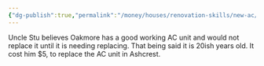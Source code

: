 ```yaml
---
{"dg-publish":true,"permalink":"/money/houses/renovation-skills/new-ac/","tags":["oakmore"],"created":"Jun 04, 2023, 11:21 PM","updated":""}
---
```



Uncle Stu believes Oakmore has a good working AC unit and would not replace it until it is needing replacing. That being said it is 20ish years old. It cost him $5, to replace the AC unit in Ashcrest.
